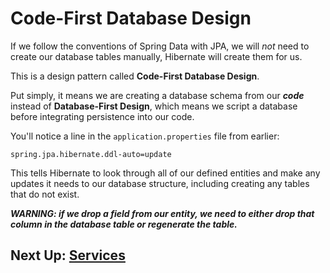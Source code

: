 
# Code-First Database Design

If we follow the conventions of Spring Data with JPA, we will *not* need to create our
database tables manually, Hibernate will create them for us.

This is a design pattern called **Code-First Database Design**. 

Put simply, it means we are creating a database schema from our ***code*** instead of **Database-First Design**, 
which means we script a database before integrating persistence into our code.

You'll notice a line in the `application.properties` file from earlier:

```
spring.jpa.hibernate.ddl-auto=update
```

This tells Hibernate to look through all of our defined entities and make any
updates it needs to our database structure, including creating any tables
that do not exist.

***WARNING: if we drop a field from our entity, we need to either drop that column in the database table or regenerate the table.***

## Next Up: [Services](../iv-business-layer/17-services.md)
